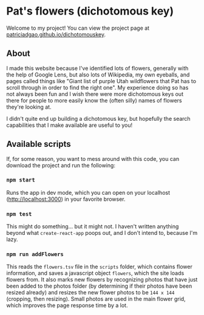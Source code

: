 # Pat's flowers (dichotomous key)
Welcome to my project! You can view the project page at [patriciadgao.github.io/dichotomouskey](https://patriciadgao.github.io/dichotomouskey).

## About
I made this website because I've identified lots of flowers, generally with the help of Google Lens, but also lots of Wikipedia, my own eyeballs, and pages called things like "Giant list of purple Utah wildflowers that Pat has to scroll through in order to find the right one". My experience doing so has not always been fun and I wish there were more dichotomous keys out there for people to more easily know the (often silly) names of flowers they're looking at.

I didn't quite end up building a dichotomous key, but hopefully the search capabilities that I make available are useful to you!

## Available scripts
If, for some reason, you want to mess around with this code, you can download the project and run the following: 

### `npm start`
Runs the app in dev mode, which you can open on your localhost ([http://localhost:3000](http://localhost:3000)) in your favorite browser.

### `npm test`
This might do something... but it might not. I haven't written anything beyond what `create-react-app` poops out, and I don't intend to, because I'm lazy. 

### `npm run addFlowers`
This reads the `flowers.tsv` file in the `scripts` folder, which contains flower information, and saves a javascript object `flowers`, which the site loads flowers from. It also marks new flowers by recognizing photos that have just been added to the photos folder (by determining if their photos have been resized already) and resizes the new flower photos to be `144 x 144` (cropping, then resizing). Small photos are used in the main flower grid, which improves the page response time by a lot.
